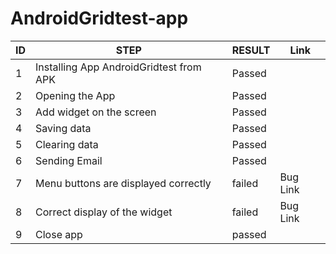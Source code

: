 # AndroidGridtest-app

| ID | STEP | RESULT| Link |
|----|----|----|-----|
|  1   | Installing App  AndroidGridtest from APK | Passed   |
|  2   |Opening the App | Passed   |
|  3   | Add widget on the screen | Passed   |
|  4   | Saving data  | Passed   |
|  5   | Clearing data| Passed   |
|  6   | Sending Email| Passed   |
|  7   | Menu buttons are displayed correctly| failed  | Bug Link |
|  8   | Correct display of the widget| failed  | Bug Link |
|  9   | Сlose app | passed |  |

